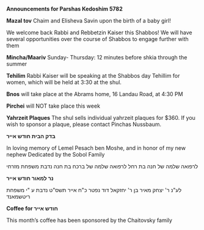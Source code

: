 **Announcements for Parshas Kedoshim 5782** 

**Mazal tov** Chaim and Elisheva Savin upon the birth of a baby girl!

We welcome back Rabbi and Rebbetzin Kaiser this Shabbos! We will have several
opportunities over the course of Shabbos to engage further with them

**Mincha/Maariv** Sunday- Thursday: 12 minutes before shkia through the summer

**Tehilim** Rabbi Kaiser will be speaking at the Shabbos day Tehillim for women, which will be
held at 3:30 at the shul.

**Bnos** will take place at the Abrams home, 16 Landau Road, at 4:30 PM

**Pirchei** will NOT take place this week

**Yahrzeit Plaques** The shul sells individual yahrzeit plaques for $360. If you wish to sponsor a plaque, please contact Pinchas Nussbaum.

**בדק הבית חודש אייר**

In loving memory of Lemel
Pesach ben Moshe, and in
honor of my new nephew
Dedicated by the Sobol Family

לרפואה שלמה של חנה בת רחל
לרפואה שלמה של ברכח בת חנה
נדבת משפחת מזרחי 

**נר למאור
חודש אייר** 

לע"נ ר' יצחק מאיר בן ר' יחזקאל דוד
נפטר כ"ח אייר תשס"ט
נדבת ע "י משפחת ריטשמאנד

**Coffee for חודש אייר**  

This month’s coffee has been
sponsored by the Chaitovsky family
